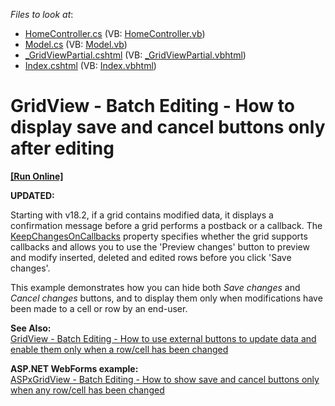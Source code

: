 <!-- default file list -->
*Files to look at*:

* [HomeController.cs](./CS/T150411/Controllers/HomeController.cs) (VB: [HomeController.vb](./VB/T150411/Controllers/HomeController.vb))
* [Model.cs](./CS/T150411/Models/Model.cs) (VB: [Model.vb](./VB/T150411/Models/Model.vb))
* [_GridViewPartial.cshtml](./CS/T150411/Views/Home/_GridViewPartial.cshtml) (VB: [_GridViewPartial.vbhtml](./VB/T150411/Views/Home/_GridViewPartial.vbhtml))
* [Index.cshtml](./CS/T150411/Views/Home/Index.cshtml) (VB: [Index.vbhtml](./VB/T150411/Views/Home/Index.vbhtml))
<!-- default file list end -->

# GridView - Batch Editing - How to display save and cancel buttons only after editing

<!-- run online -->
**[[Run Online]](https://codecentral.devexpress.com/t150411/)**
<!-- run online end -->

**UPDATED:**

Starting with v18.2, if a grid contains modified data, it displays a confirmation message before a grid performs a postback or a callback. The [KeepChangesOnCallbacks](https://docs.devexpress.com/AspNet/DevExpress.Web.GridViewBatchEditSettings.KeepChangesOnCallbacks) property specifies whether the grid supports callbacks and allows you to use the 'Preview changes' button to preview and modify inserted, deleted and edited rows before you click 'Save changes'.

This example demonstrates how you can hide both  *Save changes* and *Cancel changes* buttons, and to display them only when modifications have been made to a cell or row by an end-user.
  
**See Also:**  
[GridView - Batch Editing - How to use external buttons to update data and enable them only when a row/cell has been changed](https://www.devexpress.com/Support/Center/p/T150395)  

**ASP.NET WebForms example:**  
[ASPxGridView - Batch Editing - How to show save and cancel buttons only when any row/cell has been changed](https://www.devexpress.com/Support/Center/p/T114462)


